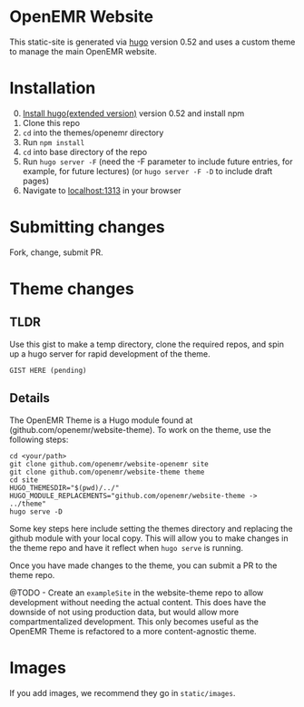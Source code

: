 # OpenEMR Website

This static-site is generated via [hugo](http://gohugo.io) version 0.52 and uses a custom
theme to manage the main OpenEMR website.

# Installation

0. [Install hugo(extended version)](http://gohugo.io/getting-started/installing/) version 0.52 and install npm
1. Clone this repo
2. `cd` into the themes/openemr directory
3. Run `npm install`
4. `cd` into base directory of the repo
5. Run `hugo server -F` (need the -F parameter to include future entries, for example, for future lectures) (or `hugo server -F -D` to include draft pages)
6. Navigate to [localhost:1313](http://localhost:1313) in your browser

# Submitting changes

Fork, change, submit PR.

# Theme changes

## TLDR

Use this gist to make a temp directory, clone the required repos, and spin up
a hugo server for rapid development of the theme.

```
GIST HERE (pending)
```

## Details
The OpenEMR Theme is a Hugo module found at (github.com/openemr/website-theme).
To work on the theme, use the following steps:

```
cd <your/path>
git clone github.com/openemr/website-openemr site
git clone github.com/openemr/website-theme theme
cd site
HUGO_THEMESDIR="$(pwd)/../"
HUGO_MODULE_REPLACEMENTS="github.com/openemr/website-theme -> ../theme"
hugo serve -D
```

Some key steps here include setting the themes directory and replacing the github 
module with your local copy. This will allow you to make changes in the theme 
repo and have it reflect when `hugo serve` is running.

Once you have made changes to the theme, you can submit a PR to the theme repo.

@TODO - Create an `exampleSite` in the website-theme repo to allow development
without needing the actual content. This does have the downside of not using
production data, but would allow more compartmentalized development. This only
becomes useful as the OpenEMR Theme is refactored to a more content-agnostic
theme.

# Images

If you add images, we recommend they go in `static/images`.
